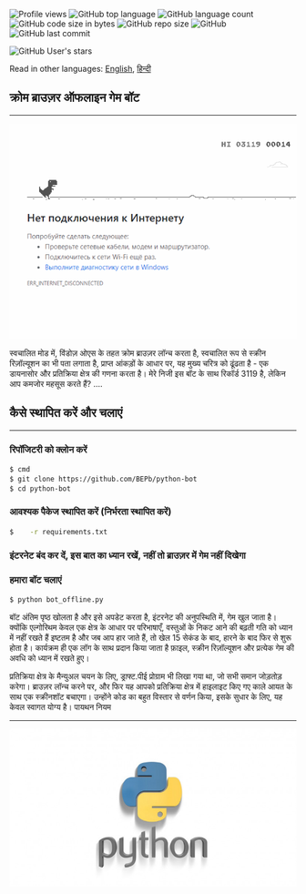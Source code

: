 ![Profile views](https://gpvc.arturio.dev/BEPb) 
![GitHub top language](https://img.shields.io/github/languages/top/BEPb/python-bot) 
![GitHub language count](https://img.shields.io/github/languages/count/BEPb/python-bot)
![GitHub code size in bytes](https://img.shields.io/github/languages/code-size/BEPb/python-bot)
![GitHub repo size](https://img.shields.io/github/repo-size/BEPb/python-bot) 
![GitHub](https://img.shields.io/github/license/BEPb/python-bot) 
![GitHub last commit](https://img.shields.io/github/last-commit/BEPb/python-bot)

![GitHub User's stars](https://img.shields.io/github/stars/BEPb?style=social)


Read in other languages: [English](README.ru.md), [हिन्दी](README.hindi.md)


## क्रोम ब्राउज़र ऑफलाइन गेम बॉट

____
![](./media/title.gif)

स्वचालित मोड में, विंडोज़ ओएस के तहत क्रोम ब्राउज़र लॉन्च करता है, स्वचालित रूप से स्क्रीन रिज़ॉल्यूशन का भी पता लगाता है,
प्राप्त आंकड़ों के आधार पर, यह मुख्य चरित्र को ढूंढता है - एक डायनासोर और प्रतिक्रिया क्षेत्र की गणना करता है। मेरे निजी
इस बॉट के साथ रिकॉर्ड 3119 है, लेकिन आप कमजोर महसूस करते हैं? ....

## कैसे स्थापित करें और चलाएं
____
### रिपॉजिटरी को क्लोन करें
 
```sh
$ cmd
$ git clone https://github.com/BEPb/python-bot
$ cd python-bot
```
 
### आवश्यक पैकेज स्थापित करें (निर्भरता स्थापित करें)
```sh
$    -r requirements.txt
```
### इंटरनेट बंद कर दें, इस बात का ध्यान रखें, नहीं तो ब्राउज़र में गेम नहीं दिखेगा
### हमारा बॉट चलाएं
 
```sh
$ python bot_offline.py
```

बॉट अंतिम पृष्ठ खोलता है और इसे अपडेट करता है, इंटरनेट की अनुपस्थिति में, गेम खुल जाता है। क्योंकि एल्गोरिथम
  केवल एक क्षेत्र के आधार पर परिभाषाएँ, वस्तुओं के निकट आने की बढ़ती गति को ध्यान में नहीं रखते हैं
  इष्टतम है और जब आप हार जाते हैं, तो खेल 15 सेकंड के बाद, हारने के बाद फिर से शुरू होता है। कार्यक्रम ही एक लॉग के साथ प्रदान किया जाता है
  फ़ाइल, स्क्रीन रिज़ॉल्यूशन और प्रत्येक गेम की अवधि को ध्यान में रखते हुए।
      
  प्रतिक्रिया क्षेत्र के मैन्युअल चयन के लिए, ड्राफ्ट.पीई प्रोग्राम भी लिखा गया था, जो सभी समान जोड़तोड़ करेगा।
  ब्राउज़र लॉन्च करने पर, और फिर यह आपको प्रतिक्रिया क्षेत्र में हाइलाइट किए गए काले आयत के साथ एक स्क्रीनशॉट बचाएगा।
  उन्होंने कोड का बहुत विस्तार से वर्णन किया, इसके सुधार के लिए, यह केवल स्वागत योग्य है। पायथन नियम
____
![](./media/python.jpeg)